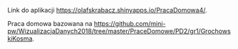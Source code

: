 Link do aplikacji https://olafskrabacz.shinyapps.io/PracaDomowa4/.

Praca domowa bazowana na https://github.com/mini-pw/WizualizacjaDanych2018/tree/master/PraceDomowe/PD2/gr1/GrochowskiKosma.
